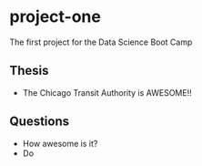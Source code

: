 # project-one
The first project for the Data Science Boot Camp

## Thesis
- The Chicago Transit Authority is AWESOME!!

## Questions
- How awesome is it?
- Do 